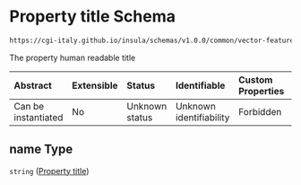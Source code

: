 # Property title Schema

```txt
https://cgi-italy.github.io/insula/schemas/v1.0.0/common/vector-feature-property.schema.json#/$defs/common/properties/name
```

The property human readable title

| Abstract            | Extensible | Status         | Identifiable            | Custom Properties | Additional Properties | Access Restrictions | Defined In                                                                                                         |
| :------------------ | :--------- | :------------- | :---------------------- | :---------------- | :-------------------- | :------------------ | :----------------------------------------------------------------------------------------------------------------- |
| Can be instantiated | No         | Unknown status | Unknown identifiability | Forbidden         | Allowed               | none                | [vector-feature-property.schema.json\*](schemas/common/vector-feature-property.schema.json) |

## name Type

`string` ([Property title](vector-feature-property-defs-vector-feature-property-common-attributes-properties-property-title.md))
